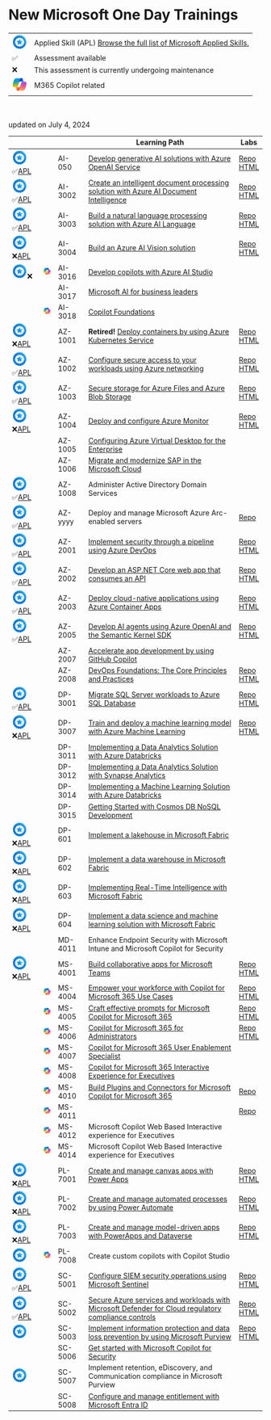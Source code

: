# New Microsoft One Day Trainings


|   |   |
| - | - |
| <img src="media/apl.png" width="30"> | Applied Skill (APL) [Browse the full list of Microsoft Applied Skills.](https://learn.microsoft.com/en-us/credentials/browse/?credential_types=applied%20skills)  |
| ✅ | Assessment available |
| ❌ | This assessment is currently undergoing maintenance |
| <img src="media/copilot.png" width="30"> | M365 Copilot related |

<br>
<br>
updated on July 4, 2024

[copilot]: media/copilot.png

|                                      |                                        |         | Learning Path                                                                                                         | Labs                                     |
| -------------------------------------| -------------------------------------- | ------- | --------------------------------------------------------------------------------------------------------------------- |------------------------------------------|
| <img src="media/apl.png" width="30">✅[APL][050 APL]|                                        | AI-050  | [Develop generative AI solutions with Azure OpenAI Service][050 LP]                                                   | [Repo][050 Repo]  <br> [HTML][050 HTML]  |
| <img src="media/apl.png" width="30">✅[APL][3002 APL]|                                        | AI-3002 | [Create an intelligent document processing solution with Azure AI Document Intelligence][3002 LP]                     | [Repo][3002 Repo] <br> [HTML][3002 HTML] |
| <img src="media/apl.png" width="30">✅[APL][3003 APL]|                                        | AI-3003 | [Build a natural language processing solution with Azure AI Language][3003 LP]                                        | [Repo][3003 Repo] <br> [HTML][3003 HTML] |
| <img src="media/apl.png" width="30">❌[APL][3004 APL]|                                        | AI-3004 | [Build an Azure AI Vision solution][3004 LP]                                                                          | [Repo][3004 Repo] <br> [HTML][3004 HTML] |
| <img src="media/apl.png" width="30">❌|<img src="media/copilot.png" width="50">| AI-3016 | [Develop copilots with Azure AI Studio][3016 LP]                                                                      |                                          |
|                                      |                                        | AI-3017 | [Microsoft AI for business leaders][3017 LP]                                                                          |                                          |
|                                      |<img src="media/copilot.png" width="50">| AI-3018 | [Copilot Foundations][3018 LP]                                                                                        |                                          |
| <img src="media/apl.png" width="30">❌[APL][1001 APL]|                                        | AZ-1001 | **Retired!** [Deploy containers by using Azure Kubernetes Service][1001 LP]                                           | [Repo][1001 Repo] <br> [HTML][1001 HTML] |
| <img src="media/apl.png" width="30">✅[APL][1002 APL]|                                        | AZ-1002 | [Configure secure access to your workloads using Azure networking][1002 LP]                                           | [Repo][1002 Repo] <br> [HTML][1002 HTML] |
| <img src="media/apl.png" width="30">✅[APL][1003 APL]|                                        | AZ-1003 | [Secure storage for Azure Files and Azure Blob Storage][1003 LP]                                                      | [Repo][1003 Repo] <br> [HTML][1003 HTML] |
| <img src="media/apl.png" width="30">❌[APL][1004 APL]|                                        | AZ-1004 | [Deploy and configure Azure Monitor][1004 LP]                                                                         | [Repo][1004 Repo] <br> [HTML][1004 HTML] |
|                                      |                                        | AZ-1005 | [Configuring Azure Virtual Desktop for the Enterprise][1005 LP]                                                       |                                          |
|                                      |                                        | AZ-1006 | [Migrate and modernize SAP in the Microsoft Cloud][1006 LP]                                                           |                                          |
| <img src="media/apl.png" width="30">✅[APL][1008 APL]|                                         | AZ-1008 | Administer Active Directory Domain Services                                                                           |                                          |
| <img src="media/apl.png" width="30">✅[APL][yyyy APL]|                                         | AZ-yyyy | Deploy and manage Microsoft Azure Arc-enabled servers                                                                 | [Repo][yyyy Repo]                                          |
| <img src="media/apl.png" width="30">✅[APL][2001 APL]|                                         | AZ-2001 | [Implement security through a pipeline using Azure DevOps][2001 LP]                                                   | [Repo][2001 Repo] <br> [HTML][2001 HTML] |
| <img src="media/apl.png" width="30">✅[APL][2002 APL]|                                         | AZ-2002 | [Develop an ASP.NET Core web app that consumes an API][2002 LP]                                                       | [Repo][2002 Repo] <br> [HTML][2002 HTML] |
| <img src="media/apl.png" width="30">✅[APL][2003 APL]|                                         | AZ-2003 | [Deploy cloud-native applications using Azure Container Apps][2003 LP]                                                | [Repo][2003 Repo] <br> [HTML][2003 HTML] |
| <img src="media/apl.png" width="30">✅[APL][2005 APL]|                                         | AZ-2005 | [Develop AI agents using Azure OpenAI and the Semantic Kernel SDK][2005 LP]                                           | [Repo][2005 Repo] <br> [HTML][2005 HTML] |
|                                     |                                        | AZ-2007 | [Accelerate app development by using GitHub Copilot][2007 LP]                                                         |                                          |
|                                     |                                        | AZ-2008 | [DevOps Foundations: The Core Principles and Practices][2008 LP]                                                      | [Repo][2008 Repo] <br> [HTML][2008 HTML] |
| <img src="media/apl.png" width="30">✅[APL][3001 APL]|                                        | DP-3001 | [Migrate SQL Server workloads to Azure SQL Database][3001 LP]                                                         | [Repo][3001 Repo] <br> [HTML][3001 HTML] |
| <img src="media/apl.png" width="30">❌[APL][3007 APL]|                                        | DP-3007 | [Train and deploy a machine learning model with Azure Machine Learning][3007 LP]                                      | [Repo][3007 Repo] <br> [HTML][3007 HTML] |
|                                     |                                        | DP-3011 | [Implementing a Data Analytics Solution with Azure Databricks][3011 LP]                                               |                                          |
|                                     |                                        | DP-3012 | [Implementing a Data Analytics Solution with Synapse Analytics][3012 LP]                                              |                                          |
|                                     |                                        | DP-3014 | [Implementing a Machine Learning Solution with Azure Databricks][3014 LP]                                             |                                          |
|                                     |                                        | DP-3015 | [Getting Started with Cosmos DB NoSQL Development][3015 LP]                                                           |                                          |
| <img src="media/apl.png" width="30">❌[APL][601 APL]|                                        | DP-601  | [Implement a lakehouse in Microsoft Fabric][601 LP]                                                                   |                                          |
| <img src="media/apl.png" width="30">❌[APL][602 APL]|                                        | DP-602  | [Implement a data warehouse in Microsoft Fabric][602 LP]                                                              |                                          |
| <img src="media/apl.png" width="30">❌[APL][603 APL]|                                        | DP-603  | [Implementing Real-Time Intelligence with Microsoft Fabric][603 LP]                                                   |                                          |
| <img src="media/apl.png" width="30">❌[APL][604 APL]|                                        | DP-604  | [Implement a data science and machine learning solution with Microsoft Fabric][604 LP]                                |                                          |
|                                     |                                        | MD-4011 | Enhance Endpoint Security with Microsoft Intune and Microsoft Copilot for Security                                    |                                          |
| <img src="media/apl.png" width="30">❌[APL][4001 APL]|                                        | MS-4001 | [Build collaborative apps for Microsoft Teams][4001 LP]                                                               | [Repo][4001 Repo] <br> [HTML][4001 HTML] |
|                                     |<img src="media/copilot.png" width="50">| MS-4004 | [Empower your workforce with Copilot for Microsoft 365 Use Cases][4004 LP]                                            | [Repo][4004 Repo] <br> [HTML][4004 HTML] |
|                                     |<img src="media/copilot.png" width="50">| MS-4005 | [Craft effective prompts for Microsoft Copilot for Microsoft 365][4005 LP]                                            | [Repo][4005 Repo] <br> [HTML][4005 HTML] |
|                                     |<img src="media/copilot.png" width="50">| MS-4006 | [Copilot for Microsoft 365 for Administrators][4006 LP]                                                               | [Repo][4006 Repo] <br> [HTML][4006 HTML] |
|                                     |<img src="media/copilot.png" width="50">| MS-4007 | [Copilot for Microsoft 365 User Enablement Specialist][4007 LP]                                                       |                                          |
|                                     |<img src="media/copilot.png" width="50">| MS-4008 | [Copilot for Microsoft 365 Interactive Experience for Executives][4008 LP]                                            |                                          |
|                                     |<img src="media/copilot.png" width="50">| MS-4010 | [Build Plugins and Connectors for Microsoft Copilot for Microsoft 365][4010 LP]                                       | [Repo][4010 Repo]                        |
|                                     |<img src="media/copilot.png" width="50">| MS-4011 |                                       | [Repo][4010 Repo]                        |
|                                     |<img src="media/copilot.png" width="50">| MS-4012 | Microsoft Copilot Web Based Interactive experience for Executives                                                     |                                          |
|                                     |<img src="media/copilot.png" width="50">| MS-4014 | Microsoft Copilot Web Based Interactive experience for Executives                                                     |                                          |
| <img src="media/apl.png" width="30">❌[APL][7001 APL]|                                        | PL-7001 | [Create and manage canvas apps with Power Apps][7001 LP]                                                              | [Repo][7001 Repo] <br> [HTML][7001 HTML] |
| <img src="media/apl.png" width="30">❌[APL][7002 APL]|                                        | PL-7002 | [Create and manage automated processes by using Power Automate][7002 LP]                                              | [Repo][7002 Repo] <br> [HTML][7002 HTML] |
| <img src="media/apl.png" width="30">❌[APL][7003 APL]|                                        | PL-7003 | [Create and manage model-driven apps with PowerApps and Dataverse][7003 LP]                                           | [Repo][7003 Repo] <br> [HTML][7003 HTML] |
| <img src="media/apl.png" width="30">|<img src="media/copilot.png" width="50">| PL-7008 | Create custom copilots with Copilot Studio                                                                            |                                          |
| <img src="media/apl.png" width="30">✅[APL][5001 APL]|                                        | SC-5001 | [Configure SIEM security operations using Microsoft Sentinel][5001 LP]                                                | [Repo][5001 Repo] <br> [HTML][5001 HTML] |
| <img src="media/apl.png" width="30">✅[APL][5002 APL]|                                        | SC-5002 | [Secure Azure services and workloads with Microsoft Defender for Cloud regulatory compliance controls][5002 LP]       | [Repo][5002 Repo] <br> [HTML][5002 HTML] |
| <img src="media/apl.png" width="30">|                                        | SC-5003 | [Implement information protection and data loss prevention by using Microsoft Purview][5003 LP]                       | [Repo][5003 Repo] <br> [HTML][5003 HTML] |
|                                     |                                        | SC-5006 | [Get started with Microsoft Copilot for Security][5006 LP]                                                            |                                          |
| <img src="media/apl.png" width="30">|                                        | SC-5007 | Implement retention, eDiscovery, and Communication compliance in Microsoft Purview                                    |                                          |
|                                     |                                        | SC-5008 | [Configure and manage entitlement with Microsoft Entra ID][5008 LP]                                                   |                                          |



[1008 LP]:   https://learn.microsoft.com/en-us/training/paths/administer-active-directory-domain-services/
[1008 APL]:  https://learn.microsoft.com/en-us/credentials/applied-skills/administer-active-directory-domain-services/

[yyyy LP]:    https://learn.microsoft.com/en-us/training/paths/deploy-manage-azure-arc-enabled-servers/
[yyyy APL]:   https://learn.microsoft.com/en-us/credentials/applied-skills/deploy-and-manage-microsoft-azure-arc-enabled-servers/
[yyyy Repo]:  https://github.com/MicrosoftLearning/Deploy-and-manage-Azure-Arc-enabled-Servers

[050 LP]:   https://learn.microsoft.com/en-us/training/paths/develop-ai-solutions-azure-openai/
[050 APL]:  https://learn.microsoft.com/en-us/credentials/applied-skills/develop-generative-ai-solutions-with-azure-openai-service/
[050 Repo]: https://github.com/MicrosoftLearning/mslearn-openai/tree/main
[050 HTML]: https://microsoftlearning.github.io/mslearn-openai/

[1001 LP]:   https://learn.microsoft.com/en-us/training/paths/deploy-manage-containers-azure-kubernetes-service/
[1001 APL]:  https://learn.microsoft.com/en-us/credentials/applied-skills/deploy-containers-by-using-azure-kubernetes-service/
[1001 Repo]: https://github.com/MicrosoftLearning/deploy-and-manage-containers-with-azure-kubernetes-service
[1001 HTML]: https://github.com/MicrosoftLearning/deploy-and-manage-containers-with-azure-kubernetes-service/blob/master/Instructions/Labs/Complete%20Guided%20Exercise-Deploy%20Applications%20to%20AKS.md

[1002 LP]:   https://learn.microsoft.com/en-us/training/paths/configure-secure-workloads-using-azure-virtual-networking/
[1002 APL]:  https://learn.microsoft.com/en-us/credentials/applied-skills/configure-secure-workloads-use-azure-virtual-networking/
[1002 Repo]: https://github.com/MicrosoftLearning/Configure-secure-access-to-workloads-with-Azure-virtual-networking-services
[1002 HTML]: https://microsoftlearning.github.io/Configure-secure-access-to-workloads-with-Azure-virtual-networking-services/

[1003 LP]:   https://learn.microsoft.com/en-us/training/paths/implement-storage-azure-files-azure-blob-storage/
[1003 APL]:  https://learn.microsoft.com/en-us/credentials/applied-skills/secure-storage-azure-files-azure-blob-storage/
[1003 Repo]: https://github.com/MicrosoftLearning/Secure-storage-for-Azure-Files-and-Azure-Blob-Storage
[1003 HTML]: https://microsoftlearning.github.io/Secure-storage-for-Azure-Files-and-Azure-Blob-Storage/

[1004 LP]:   https://learn.microsoft.com/en-us/training/paths/deploy-configure-azure-monitor/
[1004 APL]:  https://learn.microsoft.com/en-us/credentials/applied-skills/deploy-and-configure-azure-monitor/
[1004 Repo]: https://github.com/MicrosoftLearning/APL-1004-deploy-configure-azure-monitor
[1004 HTML]: https://microsoftlearning.github.io/APL-1004-deploy-configure-azure-monitor/

[1005 LP]:   https://learn.microsoft.com/en-us/training/courses/az-1005

[1006 LP]:   https://learn.microsoft.com/en-us/training/courses/az-1006

[2001 LP]:   https://learn.microsoft.com/en-us/training/paths/implement-security-through-pipeline-using-devops/
[2001 APL]:  https://learn.microsoft.com/en-us/credentials/applied-skills/implement-security-through-pipeline-using-devops/
[2001 Repo]: https://github.com/MicrosoftLearning/implement-security-through-pipeline-using-devops
[2001 HTML]: https://microsoftlearning.github.io/implement-security-through-pipeline-using-devops/

[2002 LP]:   https://learn.microsoft.com/en-us/training/paths/develop-asp-core-api/
[2002 APL]:  https://learn.microsoft.com/en-us/credentials/applied-skills/develop-an-aspnet-core-web-app-that-consumes-an-api/
[2002 Repo]: https://github.com/MicrosoftLearning/APL-2002-develop-aspnet-core-consumes-api
[2002 HTML]: https://microsoftlearning.github.io/APL-2002-develop-aspnet-core-consumes-api/

[2003 LP]:   https://learn.microsoft.com/en-us/training/paths/deploy-cloud-native-applications-to-azure-container-apps/
[2003 APL]:  https://learn.microsoft.com/en-us/credentials/applied-skills/deploy-cloud-native-apps-using-azure-container-apps/
[2003 Repo]: https://github.com/MicrosoftLearning/az-2003-deploy-cloud-native-applications-using-azure-container-apps
[2003 HTML]: https://microsoftlearning.github.io/az-2003-deploy-cloud-native-applications-using-azure-container-apps/

[2005 LP]:   https://learn.microsoft.com/en-us/training/paths/develop-ai-agents-azure-open-ai-semantic-kernel-sdk/
[2005 APL]:  https://learn.microsoft.com/en-us/credentials/applied-skills/develop-ai-agents-using-microsoft-azure-openai-and-semantic-kernel/
[2005 Repo]: https://github.com/MicrosoftLearning/AZ-2005-Develop-AI-agents-OpenAI-Semantic-Kernel-SDK
[2005 HTML]: https://github.com/MicrosoftLearning/AZ-2005-Develop-AI-agents-OpenAI-Semantic-Kernel-SDK/tree/master/Instructions/Labs

[2007 LP]:   https://learn.microsoft.com/en-us/training/paths/accelerate-app-development-using-github-copilot/

[2008 LP]:   https://learn.microsoft.com/en-us/training/paths/devops-foundations-core-principles-practices/
[2008 Repo]: https://github.com/MicrosoftLearning/AZ-2008_DevOps_Foundations_Core_Principles_Practices
[2008 HTML]: https://microsoftlearning.github.io/AZ-2008_DevOps_Foundations_Core_Principles_Practices/

[3001 LP]:   https://learn.microsoft.com/en-us/training/paths/migrate-sql-workloads-azure/
[3001 APL]:  https://learn.microsoft.com/en-us/credentials/applied-skills/migrate-sql-workloads-azure-sql-database/
[3001 Repo]: https://github.com/MicrosoftLearning/mslearn-sql-migration
[3001 HTML]: https://microsoftlearning.github.io/mslearn-sql-migration/

[3002 LP]:   https://learn.microsoft.com/en-us/training/paths/extract-data-from-forms-document-intelligence/
[3002 APL]:  https://learn.microsoft.com/en-us/credentials/applied-skills/create-intelligent-document-solution-azure-ai/
[3002 Repo]: https://github.com/MicrosoftLearning/mslearn-ai-document-intelligence
[3002 HTML]: https://microsoftlearning.github.io/mslearn-ai-document-intelligence

[3003 LP]:   https://learn.microsoft.com/en-us/training/paths/develop-language-solutions-azure-ai/
[3003 APL]:  https://learn.microsoft.com/en-us/credentials/applied-skills/build-natural-language-solution-azure-ai/
[3003 Repo]: https://github.com/MicrosoftLearning/mslearn-ai-language
[3003 HTML]: https://microsoftlearning.github.io/mslearn-ai-language

[3004 LP]:   https://learn.microsoft.com/en-us/training/paths/create-computer-vision-solutions-azure-ai/
[3004 APL]:  https://learn.microsoft.com/en-us/credentials/applied-skills/build-azure-ai-vision-solution/
[3004 Repo]: https://github.com/MicrosoftLearning/mslearn-ai-vision
[3004 HTML]: https://microsoftlearning.github.io/mslearn-ai-vision/

[3007 LP]:   https://learn.microsoft.com/en-us/training/paths/train-deploy-machine-learning-model/
[3007 APL]:  https://learn.microsoft.com/en-us/credentials/applied-skills/train-and-deploy-a-machine-learning-model-with-azure-machine-learning/
[3007 Repo]: https://github.com/MicrosoftLearning/mslearn-azure-ml
[3007 HTML]: https://microsoftlearning.github.io/mslearn-azure-ml/Instructions/11-Deploy-online-endpoint.html

[3011 LP]:   https://learn.microsoft.com/en-us/training/paths/data-engineer-azure-databricks/

[3012 LP]:   https://learn.microsoft.com/en-us/training/courses/DP-3012

[3014 LP]:   https://learn.microsoft.com/en-us/training/paths/build-operate-machine-learning-solutions-azure-databricks/

[3015 LP]:   https://learn.microsoft.com/en-us/training/courses/dp-3015

[3016 LP]:   https://learn.microsoft.com/en-us/training/paths/create-custom-copilots-ai-studio/

[3017 LP]:   https://learn.microsoft.com/training/paths/transform-your-business-with-microsoft-ai/

[3018 LP]:   https://learn.microsoft.com/training/paths/copilot-foundations/

[601 LP]:    https://learn.microsoft.com/en-us/training/paths/implement-lakehouse-microsoft-fabric/
[601 APL]:   https://learn.microsoft.com/en-us/credentials/applied-skills/implement-lakehouse-microsoft-fabric/

[602 LP]:    https://learn.microsoft.com/en-us/training/paths/work-with-data-warehouses-using-microsoft-fabric/
[602 APL]:   https://learn.microsoft.com/en-us/credentials/applied-skills/work-with-data-warehouses-using-microsoft-fabric/

[603 LP]:    https://learn.microsoft.com/en-us/training/paths/explore-real-time-analytics-microsoft-fabric/
[603 APL]:   https://learn.microsoft.com/en-us/credentials/applied-skills/implement-a-real-time-intelligence-solution-with-microsoft-fabric/

[604 LP]:    https://learn.microsoft.com/en-us/training/paths/implement-data-science-machine-learning-fabric/
[604 APL]:   https://learn.microsoft.com/en-us/credentials/applied-skills/implement-a-data-science-and-machine-learning-solution-with-microsoft-fabric/

[4001 LP]:   https://learn.microsoft.com/en-us/training/paths/build-collaborative-apps-microsoft-teams/
[4001 APL]:  https://learn.microsoft.com/en-us/credentials/applied-skills/build-collaborative-apps-microsoft-teams/
[4001 Repo]: https://github.com/MicrosoftLearning/MS-4001-Build-collaborative-apps-for-Microsoft-Teams
[4001 HTML]: https://microsoftlearning.github.io/MS-4001-Build-collaborative-apps-for-Microsoft-Teams/

[4004 LP]:   https://learn.microsoft.com/en-us/training/paths/empower-workforce-copilot-use-cases/
[4004 Repo]: https://github.com/MicrosoftLearning/MS-4004-Empower-workforce-copilot-use-cases
[4004 HTML]: https://github.com/MicrosoftLearning/MS-4004-Empower-workforce-copilot-use-cases/tree/master/Instructions

[4005 LP]:   https://learn.microsoft.com/en-us/training/paths/craft-effective-prompts-copilot-microsoft-365/
[4005 Repo]: https://github.com/MicrosoftLearning/MS-4005-Craft-effective-prompts-for-Microsoft-Copilot-for-Microsoft-365/
[4005 HTML]: https://github.com/MicrosoftLearning/MS-4005-Craft-effective-prompts-for-Microsoft-Copilot-for-Microsoft-365/tree/master/Instructions

[4006 LP]:   https://learn.microsoft.com/en-us/training/courses/ms-4006
[4006 Repo]: https://github.com/MicrosoftLearning/MS-4006-Copilot-for-Microsoft-365-for-Administrators
[4006 HTML]: https://github.com/MicrosoftLearning/MS-4006-Copilot-for-Microsoft-365-for-Administrators/tree/master/Instructions

[4007 LP]:   https://learn.microsoft.com/en-us/training/paths/explore-how-drive-adoption-microsoft-copilot-m365/

[4008 LP]:   https://learn.microsoft.com/en-us/training/paths/microsoft-copilot-for-microsoft-365-executive-challenge/

[4010 LP]:   https://learn.microsoft.com/en-us/training/paths/build-plugins-connectors-microsoft-copilot-microsoft-365/
[4010 Repo]: https://github.com/MicrosoftLearning/MS-4010-Build-Plugins-Connectors-Microsoft-Copilot-M365

[5001 LP]:   https://learn.microsoft.com/en-us/training/paths/configure-security-information-event-management-operations-using-microsoft-sentinel/
[5001 APL]:  https://learn.microsoft.com/en-us/credentials/applied-skills/configure-siem-security-operations-using-microsoft-sentinel/
[5001 Repo]: https://github.com/MicrosoftLearning/APL-5001-configure-siem-security-operations-using-microsoft-sentinel
[5001 HTML]: https://microsoftlearning.github.io/APL-5001-configure-siem-security-operations-using-microsoft-sentinel/

[5002 LP]:   https://learn.microsoft.com/en-us/training/paths/secure-azure-services-workloads-defender-cloud/
[5002 APL]:  https://learn.microsoft.com/en-us/credentials/applied-skills/secure-azure-services-and-workloads-with-microsoft-defender-for-cloud-regulatory-compliance-controls/
[5002 Repo]: https://github.com/MicrosoftLearning/Secure-Azure-with-Microsoft-Defender-Cloud-Compliance-Controls
[5002 HTML]: https://microsoftlearning.github.io/Secure-Azure-with-Microsoft-Defender-Cloud-Compliance-Controls/

[5003 LP]:   https://learn.microsoft.com/en-us/training/paths/purview-implement-information-protection-data-loss-prevention/
[5003 Repo]: https://github.com/MicrosoftLearning/SC-5003_Information-protection-and-Data-Loss-Prevention
[5003 HTML]: https://microsoftlearning.github.io/SC-5003_Information-protection-and-Data-Loss-Prevention/

[5006 LP]:   https://learn.microsoft.com/en-us/training/paths/security-copilot-and-ai/

[5008 LP]:   https://learn.microsoft.com/en-us/training/paths/configure-manage-entitlement-microsoft-entra-id/

[7001 LP]:   https://learn.microsoft.com/en-us/training/paths/create-manage-canvas-apps-power-apps/
[7001 APL]:  https://learn.microsoft.com/en-us/credentials/applied-skills/create-manage-canvas-apps-power-apps/
[7001 Repo]: https://github.com/MicrosoftLearning/PL-7001-Create-and-manage-canvas-apps-with-Power-Apps
[7001 HTML]: https://github.com/MicrosoftLearning/PL-7001-Create-and-manage-canvas-apps-with-Power-Apps/tree/master/Instructions

[7002 LP]:   https://learn.microsoft.com/en-us/training/paths/create-manage-automated-processes-by-using-power-automate/
[7002 APL]:  https://learn.microsoft.com/en-us/credentials/applied-skills/create-and-manage-automated-processes-with-power-automate/
[7002 Repo]: https://github.com/MicrosoftLearning/PL-7002-Create-and-Manage-Automated-Processes-by-using-Power-Automate
[7002 HTML]: https://github.com/MicrosoftLearning/PL-7002-Create-and-Manage-Automated-Processes-by-using-Power-Automate/tree/master/Instructions

[7003 LP]:   https://learn.microsoft.com/en-us/training/paths/create-manage-model-driven-apps/   
[7003 APL]:  https://learn.microsoft.com/en-us/credentials/applied-skills/create-and-manage-model-driven-apps-with-power-apps-and-dataverse/   
[7003 Repo]: https://github.com/MicrosoftLearning/PL-7003-Create-and-manage-model-driven-apps-with-Power-Apps-and-Dataverse
[7003 HTML]: https://github.com/MicrosoftLearning/PL-7003-Create-and-manage-model-driven-apps-with-Power-Apps-and-Dataverse/tree/master/Instructions
